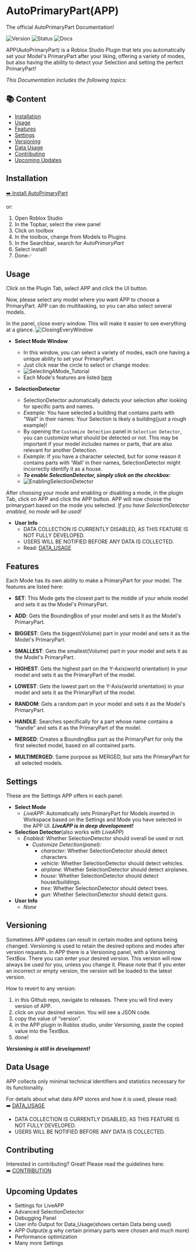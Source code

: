 # AutoPrimaryPart(APP)
The official AutoPrimaryPart Documentation!

![Version](https://img.shields.io/badge/version-0.1.0--beta-blue)
![Status](https://img.shields.io/badge/status-Public-orange)
![Docs](https://img.shields.io/badge/docs-in%20progress-yellow)

APP(AutoPrimaryPart) is a Roblox Studio Plugin that lets you automatically set your Model's PrimaryPart after your liking, offering a variety of modes, but also having the ability to detect your Selection and setting the perfect PrimaryPart!

*This Documentation includes the following topics:*

## 📚 Content
- [Installation](#installation)
- [Usage](#usage)
- [Features](#features)
- [Settings](#Settings)
- [Versioning](#Versioning)
- [Data Usage](#Data-Usage)
- [Contributing](#contributing)
- [Upcoming Updates](#Upcoming-Updates)


## Installation
[➡️ Install AutoPrimaryPart](https://create.roblox.com/store/asset/122023934560086/AutoPrimaryPart)

 or:
1. Open Roblox Studio
2. In the Topbar, select the view panel
3. Click on toolbox
4. In the toolbox, change from Models to Plugins
5. In the Searchbar, search for *AutoPrimaryPart*
6. Select install!
7. Done✅



## Usage
Click on the Plugin Tab, select APP and click the UI button.

Now, please select any model where you want APP to choose a PrimaryPart.
APP can do multitasking, so you can also select several models.

In the panel, close every window. This will make it easier to see everything at a glance.
![ClosingEveryWindow](https://github.com/user-attachments/assets/9140ac1b-fd66-49e9-9b1e-41df61918b7d)


   - **Select Mode Window**
     
        - In this window, you can select a variety of modes, each one having a unique ability to set your PrimaryPart.
        - Just click near the circle to select or change modes:
        - ![SelectingAMode_Tutorial](https://github.com/user-attachments/assets/8f5b5f63-606a-4abd-9821-61d6b998f957)
        - Each Mode's features are listed [here](#features)
          
   - **SelectionDetector**
        - SelectionDetector automatically detects your selection after looking for specific parts and names.
        - *Example:* You have selected a building that contains parts with “Wall” in their names: Your Selection is likely a building(just a rough example)!
        - By opening the `Customize Detection` panel in `Selection Detector`, you can customize what should be detected or not. This may be important if your model includes names or parts, that are also relevant for another Detection.
        -  *Example:* If you have a character selected, but for some reason it contains parts with ‘Wall’ in their names, SelectionDetector might incorrectly identify it as a house.
        -  ***To enable SelectionDetector, simply click on the checkbox:***
        -  ![EnablingSelectionDetector](https://github.com/user-attachments/assets/f1401d56-101f-4a50-9480-048c13dfd2e9)

After choosing your mode and enabling or disabling a mode, in the plugin Tab, click on APP and click the APP button. APP will now choose the primarypart based on the mode you selected.
*If you have SelectionDetector enabled, no mode will be used!*

   - **User Info**
     - DATA COLLECTION IS CURRENTLY DISABLED, AS THIS FEATURE IS NOT FULLY DEVELOPED.
     - USERS WILL BE NOTIFIED BEFORE ANY DATA IS COLLECTED.
     - Read: [DATA_USAGE](./DATA_USAGE.md)
## Features
Each Mode has its own ability to make a PrimaryPart for your model. The features are listed here: 

- **SET**:
This Mode gets the closest part to the middle of your whole model and sets it as the Model's PrimaryPart.

- **ADD**:
Gets the BoundingBox of your model and sets it as the Model's PrimaryPart.

- **BIGGEST**:
Gets the biggest(Volume) part in your model and sets it as the Model's PrimaryPart.

- **SMALLEST**:
Gets the smallest(Volume) part in your model and sets it as the Model's PrimaryPart.

- **HIGHEST**:
Gets the highest part on the Y-Axis(world orientation) in your model and sets it as the PrimaryPart of the model.

- **LOWEST**:
Gets the lowest part on the Y-Axis(world orientation) in your model and sets it as the PrimaryPart of the model.

- **RANDOM**:
Gets a random part in your model and sets it as the Model's PrimaryPart.

- **HANDLE**:
Searches specifically for a part whose name contains a “handle” and sets it as the PrimaryPart of the model.

- **MERGED**:
Creates a BoundingBox part as the PrimaryPart for only the first selected model, based on all contained parts.

- **MULTIMERGED**:
Same purpose as MERGED, but sets the PrimaryPart for all selected models.


## Settings
These are the Settings APP offers in each panel:
- **Select Mode**
     - *LiveAPP:* Automatically sets PrimaryPart for Models inserted in Workspace based on the Settings and Mode you have selected in the APP UI. ***LiveAPP is in deep development!***
- **Selection Detector**(also works with *LiveAPP*)
     - *Enabled:* Whether SelectionDetector should overall be used or not.
          - *Customize Detection(panel):*
             - *character:* Whether SelectionDetector should detect characters.
             - *vehicle:* Whether SelectionDetector should detect vehicles.
             - *airplane:* Whether SelectionDetector should detect airplanes.
             - *house:* Whether SelectionDetector should detect house/buildings.
             - *tree:* Whether SelectionDetector should detect trees.
             - *gun:* Whether SelectionDetector should detect guns.
- **User Info**
     - *None*

 ## Versioning
Sometimes APP updates can result in certain modes and options being changed. Versioning is used to retain the desired options and modes after version requests. In APP there is a Versioning panel, with a Versioning TextBox. There you can enter your desired version. This version will now always be used for you, unless you change it.  Please note that if you enter an incorrect or empty version, the version will be loaded to the latest version.

How to revert to any version:
1. in this Github repo, navigate to releases.
There you will find every version of APP.
2. click on your desired version.
You will see a JSON code.
3. copy the value of “version”.
4. in the APP plugin in Roblox studio, under Versioning, paste the copied value into the TextBox.
5. done!

***Versioning is still in development!***

## Data Usage
APP collects only minimal technical identifiers and statistics necessary for its functionality.

For details about what data APP stores and how it is used, please read:  
➡️ [DATA_USAGE](./DATA_USAGE.md)

- DATA COLLECTION IS CURRENTLY DISABLED, AS THIS FEATURE IS NOT FULLY DEVELOPED.
- USERS WILL BE NOTIFIED BEFORE ANY DATA IS COLLECTED.


## Contributing
Interested in contributing? Great! Please read the guidelines here:  
➡️ [CONTRIBUTION](./CONTRIBUTION.md)


## Upcoming Updates
- Settings for LiveAPP
- Advanced SelectionDetector
- Debugging Panel
- User info Output for Data_Usage(shows certain Data being used)
- APP Output(e.g why certain primary parts were chosen and much more)
- Performance optimization
- Many more Settings
